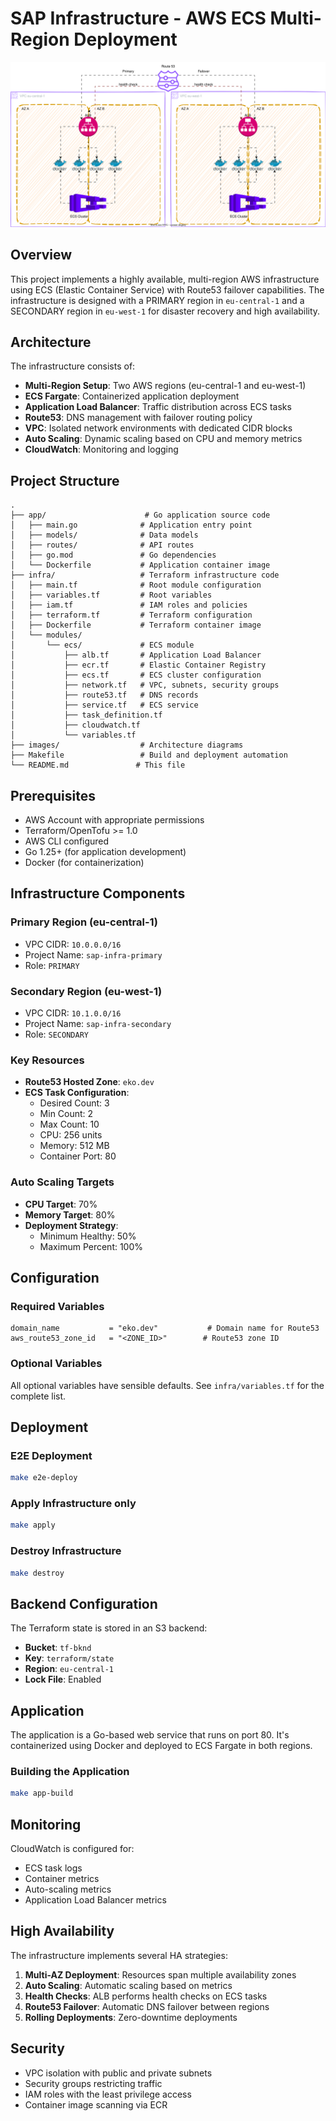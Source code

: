 # SAP Infrastructure - AWS ECS Multi-Region Deployment

![Architecture Design](images/design.svg)

## Overview

This project implements a highly available, multi-region AWS infrastructure using ECS (Elastic Container Service) with Route53 failover capabilities. The infrastructure is designed with a PRIMARY region in `eu-central-1` and a SECONDARY region in `eu-west-1` for disaster recovery and high availability.

## Architecture

The infrastructure consists of:

- **Multi-Region Setup**: Two AWS regions (eu-central-1 and eu-west-1)
- **ECS Fargate**: Containerized application deployment
- **Application Load Balancer**: Traffic distribution across ECS tasks
- **Route53**: DNS management with failover routing policy
- **VPC**: Isolated network environments with dedicated CIDR blocks
- **Auto Scaling**: Dynamic scaling based on CPU and memory metrics
- **CloudWatch**: Monitoring and logging

## Project Structure

```text
.
├── app/                      # Go application source code
│   ├── main.go              # Application entry point
│   ├── models/              # Data models
│   ├── routes/              # API routes
│   ├── go.mod               # Go dependencies
│   └── Dockerfile           # Application container image
├── infra/                   # Terraform infrastructure code
│   ├── main.tf              # Root module configuration
│   ├── variables.tf         # Root variables
│   ├── iam.tf               # IAM roles and policies
│   ├── terraform.tf         # Terraform configuration
│   ├── Dockerfile           # Terraform container image
│   └── modules/
│       └── ecs/             # ECS module
│           ├── alb.tf       # Application Load Balancer
│           ├── ecr.tf       # Elastic Container Registry
│           ├── ecs.tf       # ECS cluster configuration
│           ├── network.tf   # VPC, subnets, security groups
│           ├── route53.tf   # DNS records
│           ├── service.tf   # ECS service
│           ├── task_definition.tf
│           ├── cloudwatch.tf
│           └── variables.tf
├── images/                  # Architecture diagrams
├── Makefile                 # Build and deployment automation
└── README.md               # This file
```

## Prerequisites

- AWS Account with appropriate permissions
- Terraform/OpenTofu >= 1.0
- AWS CLI configured
- Go 1.25+ (for application development)
- Docker (for containerization)

## Infrastructure Components

### Primary Region (eu-central-1)
- VPC CIDR: `10.0.0.0/16`
- Project Name: `sap-infra-primary`
- Role: `PRIMARY`

### Secondary Region (eu-west-1)
- VPC CIDR: `10.1.0.0/16`
- Project Name: `sap-infra-secondary`
- Role: `SECONDARY`

### Key Resources

- **Route53 Hosted Zone**: `eko.dev`
- **ECS Task Configuration**:
    - Desired Count: 3
    - Min Count: 2
    - Max Count: 10
    - CPU: 256 units
    - Memory: 512 MB
    - Container Port: 80

### Auto Scaling Targets

- **CPU Target**: 70%
- **Memory Target**: 80%
- **Deployment Strategy**:
    - Minimum Healthy: 50%
    - Maximum Percent: 100%

## Configuration

### Required Variables

```hcl
domain_name           = "eko.dev"           # Domain name for Route53
aws_route53_zone_id   = "<ZONE_ID>"        # Route53 zone ID
```

### Optional Variables

All optional variables have sensible defaults. See `infra/variables.tf` for the complete list.

## Deployment
### E2E Deployment

```bash
make e2e-deploy
```

### Apply Infrastructure only

```bash
make apply
```

### Destroy Infrastructure

```bash
make destroy
```

## Backend Configuration

The Terraform state is stored in an S3 backend:

- **Bucket**: `tf-bknd`
- **Key**: `terraform/state`
- **Region**: `eu-central-1`
- **Lock File**: Enabled

## Application

The application is a Go-based web service that runs on port 80. It's containerized using Docker and deployed to ECS Fargate in both regions.

### Building the Application

```bash
make app-build
```

## Monitoring

CloudWatch is configured for:
- ECS task logs
- Container metrics
- Auto-scaling metrics
- Application Load Balancer metrics

## High Availability

The infrastructure implements several HA strategies:
1. **Multi-AZ Deployment**: Resources span multiple availability zones
2. **Auto Scaling**: Automatic scaling based on metrics
3. **Health Checks**: ALB performs health checks on ECS tasks
4. **Route53 Failover**: Automatic DNS failover between regions
5. **Rolling Deployments**: Zero-downtime deployments

## Security
- VPC isolation with public and private subnets
- Security groups restricting traffic
- IAM roles with the least privilege access
- Container image scanning via ECR